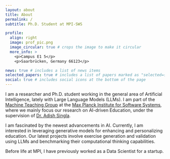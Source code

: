 ```yaml
---
layout: about
title: About
permalink: /
subtitle: Ph.D. Student at MPI-SWS

profile:
  align: right
  image: prof_pic.png
  image_circular: true # crops the image to make it circular
  more_info: >
    <p>Campus E1 5</p>
    <p>Saarbrücken, Germany 66123</p>

news: true # includes a list of news items
selected_papers: true # includes a list of papers marked as "selected={true}"
social: true # includes social icons at the bottom of the page
---
```


  I am a researcher and Ph.D. student working in the general area of Artificial Intelligence, lately with Large Language Models (LLMs). I am part of the [Machine Teaching Group](https://machineteaching.mpi-sws.org/) at the [Max Planck Institute for Software Systems](https://www.mpi-sws.org/), where we mainly focus our research on AI-driven Education, under the supervision of [Dr. Adish Singla](https://machineteaching.mpi-sws.org/adishsingla.html). 
  
  I am fascinated by the newest advancements in AI. Currently, I am interested in leveraging generative models for enhancing and personalizing education. Our latest projects involve exercise generation and validation using LLMs and benchmarking their computational thinking capabilities.

  Before life at MPI, I have previously worked as a Data Scientist for a startup.